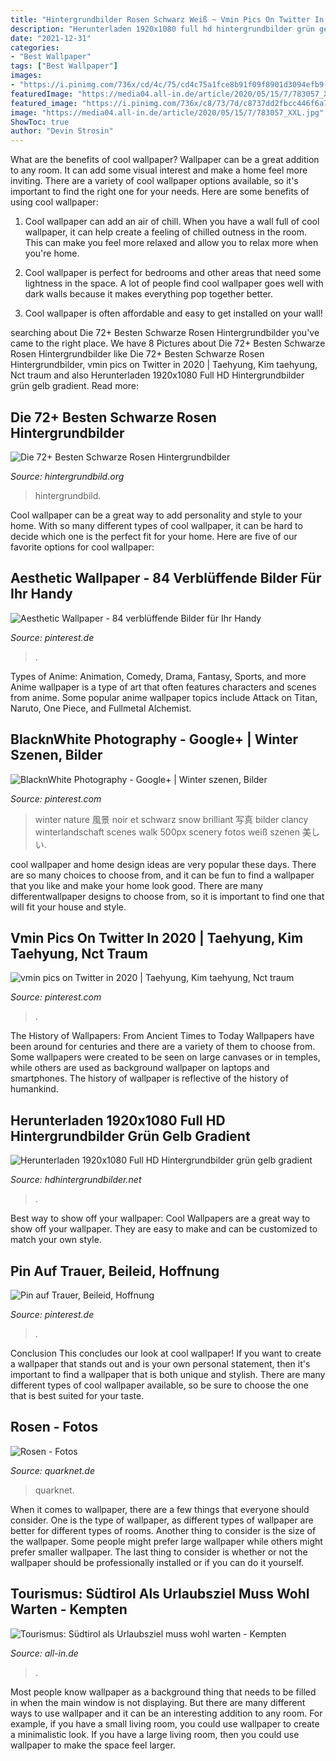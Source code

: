 ```yaml
---
title: "Hintergrundbilder Rosen Schwarz Weiß ~ Vmin Pics On Twitter In 2020"
description: "Herunterladen 1920x1080 full hd hintergrundbilder grün gelb gradient"
date: "2021-12-31"
categories:
- "Best Wallpaper"
tags: ["Best Wallpaper"]
images:
- "https://i.pinimg.com/736x/cd/4c/75/cd4c75a1fce8b91f09f8901d3094efb9--winter-walk-winter-time.jpg"
featuredImage: "https://media04.all-in.de/article/2020/05/15/7/783057_XXL.jpg"
featured_image: "https://i.pinimg.com/736x/c8/73/7d/c8737dd2fbcc446f6a7e89b20875aa1a.jpg"
image: "https://media04.all-in.de/article/2020/05/15/7/783057_XXL.jpg"
ShowToc: true
author: "Devin Strosin"
---
```



What are the benefits of cool wallpaper?
Wallpaper can be a great addition to any room. It can add some visual interest and make a home feel more inviting. There are a variety of cool wallpaper options available, so it's important to find the right one for your needs. Here are some benefits of using cool wallpaper: 
1. Cool wallpaper can add an air of chill. When you have a wall full of cool wallpaper, it can help create a feeling of chilled outness in the room. This can make you feel more relaxed and allow you to relax more when you're home. 

2. Cool wallpaper is perfect for bedrooms and other areas that need some lightness in the space. A lot of people find cool wallpaper goes well with dark walls because it makes everything pop together better. 

3. Cool wallpaper is often affordable and easy to get installed on your wall!

	

		
searching about Die 72+ Besten Schwarze Rosen Hintergrundbilder you've came to the right place. We have 8 Pictures about Die 72+ Besten Schwarze Rosen Hintergrundbilder like Die 72+ Besten Schwarze Rosen Hintergrundbilder, vmin pics on Twitter in 2020 | Taehyung, Kim taehyung, Nct traum and also Herunterladen 1920x1080 Full HD Hintergrundbilder grün gelb gradient. Read more:
		
    
## Die 72+ Besten Schwarze Rosen Hintergrundbilder

<img loading=lazy src="http://hintergrundbild.org/wallpaper/full/8/5/5/34107-schwarze-rosen-hintergrundbilder-1920x1200-fuer-telefon.jpg" onerror="this.onerror=null;this.src='https://tse2.mm.bing.net/th?id=OIP.vUmzI9njpspDRp7wAmhHggHaEo&amp;pid=15.1';" alt="Die 72+ Besten Schwarze Rosen Hintergrundbilder">

_Source: hintergrundbild.org_

>hintergrundbild. 

	

Cool wallpaper can be a great way to add personality and style to your home. With so many different types of cool wallpaper, it can be hard to decide which one is the perfect fit for your home. Here are five of our favorite options for cool wallpaper: 

    
## Aesthetic Wallpaper - 84 Verblüffende Bilder Für Ihr Handy

<img loading=lazy src="https://i.pinimg.com/736x/c8/73/7d/c8737dd2fbcc446f6a7e89b20875aa1a.jpg" onerror="this.onerror=null;this.src='https://tse3.mm.bing.net/th?id=OIP.ImA6q5facIRDRvNzcjisbgHaLH&amp;pid=15.1';" alt="Aesthetic Wallpaper - 84 verblüffende Bilder für Ihr Handy">

_Source: pinterest.de_

>. 

	

Types of Anime: Animation, Comedy, Drama, Fantasy, Sports, and more
Anime wallpaper is a type of art that often features characters and scenes from anime. Some popular anime wallpaper topics include Attack on Titan, Naruto, One Piece, and Fullmetal Alchemist.

    
## BlacknWhite Photography - Google+ | Winter Szenen, Bilder

<img loading=lazy src="https://i.pinimg.com/736x/cd/4c/75/cd4c75a1fce8b91f09f8901d3094efb9--winter-walk-winter-time.jpg" onerror="this.onerror=null;this.src='https://tse1.mm.bing.net/th?id=OIP.SZfAFvUyLht74pnk-_9X5wAAAA&amp;pid=15.1';" alt="BlacknWhite Photography - Google+ | Winter szenen, Bilder">

_Source: pinterest.com_

>winter nature 風景 noir et schwarz snow brilliant 写真 bilder clancy winterlandschaft scenes walk 500px scenery fotos weiß szenen 美しい. 

	

cool wallpaper and home design ideas are very popular these days. There are so many choices to choose from, and it can be fun to find a wallpaper that you like and make your home look good. There are many differentwallpaper designs to choose from, so it is important to find one that will fit your house and style.

    
## Vmin Pics On Twitter In 2020 | Taehyung, Kim Taehyung, Nct Traum

<img loading=lazy src="https://i.pinimg.com/736x/8d/91/c5/8d91c549319a7c4a7fcade1758d6029b.jpg" onerror="this.onerror=null;this.src='https://tse4.mm.bing.net/th?id=OIP.Jtvj8zaqcIY7cwnc8yy9AgHaL5&amp;pid=15.1';" alt="vmin pics on Twitter in 2020 | Taehyung, Kim taehyung, Nct traum">

_Source: pinterest.com_

>. 

	

The History of Wallpapers: From Ancient Times to Today
Wallpapers have been around for centuries and there are a variety of them to choose from. Some wallpapers were created to be seen on large canvases or in temples, while others are used as background wallpaper on laptops and smartphones. The history of wallpaper is reflective of the history of humankind.

    
## Herunterladen 1920x1080 Full HD Hintergrundbilder Grün Gelb Gradient

<img loading=lazy src="http://hdhintergrundbilder.net/image/3d/158/grun-gelb-gradient-hell.jpg" onerror="this.onerror=null;this.src='https://tse3.mm.bing.net/th?id=OIP.7nIusYpiqL2WAbchx38kYQHaEK&amp;pid=15.1';" alt="Herunterladen 1920x1080 Full HD Hintergrundbilder grün gelb gradient">

_Source: hdhintergrundbilder.net_

>. 

	

Best way to show off your wallpaper:
Cool Wallpapers are a great way to show off your wallpaper. They are easy to make and can be customized to match your own style.

    
## Pin Auf Trauer, Beileid, Hoffnung

<img loading=lazy src="https://i.pinimg.com/736x/85/7f/64/857f649a95a1a3349b24ae27f19da427--products-grief.jpg" onerror="this.onerror=null;this.src='https://tse2.mm.bing.net/th?id=OIP.AMZnvw9d_K9yEjxQZWuECwHaE7&amp;pid=15.1';" alt="Pin auf Trauer, Beileid, Hoffnung">

_Source: pinterest.de_

>. 

	

Conclusion
This concludes our look at cool wallpaper! If you want to create a wallpaper that stands out and is your own personal statement, then it's important to find a wallpaper that is both unique and stylish. There are many different types of cool wallpaper available, so be sure to choose the one that is best suited for your taste.

    
## Rosen - Fotos

<img loading=lazy src="http://quarknet.de/fotos/blumen/zierpflanzen/weiss-rosa.jpg" onerror="this.onerror=null;this.src='https://tse4.mm.bing.net/th?id=OIP.BagmKNm_XRj9FhAd1oAiWwHaJ4&amp;pid=15.1';" alt="Rosen - Fotos">

_Source: quarknet.de_

>quarknet. 

	

When it comes to wallpaper, there are a few things that everyone should consider. One is the type of wallpaper, as different types of wallpaper are better for different types of rooms. Another thing to consider is the size of the wallpaper. Some people might prefer large wallpaper while others might prefer smaller wallpaper. The last thing to consider is whether or not the wallpaper should be professionally installed or if you can do it yourself.

    
## Tourismus: Südtirol Als Urlaubsziel Muss Wohl Warten - Kempten

<img loading=lazy src="https://media04.all-in.de/article/2020/05/15/7/783057_XXL.jpg" onerror="this.onerror=null;this.src='https://tse1.mm.bing.net/th?id=OIP.tQWEsgencIOipcJqVzCQMwHaE7&amp;pid=15.1';" alt="Tourismus: Südtirol als Urlaubsziel muss wohl warten - Kempten">

_Source: all-in.de_

>. 

	

Most people know wallpaper as a background thing that needs to be filled in when the main window is not displaying. But there are many different ways to use wallpaper and it can be an interesting addition to any room. For example, if you have a small living room, you could use wallpaper to create a minimalistic look. If you have a large living room, then you could use wallpaper to make the space feel larger.

